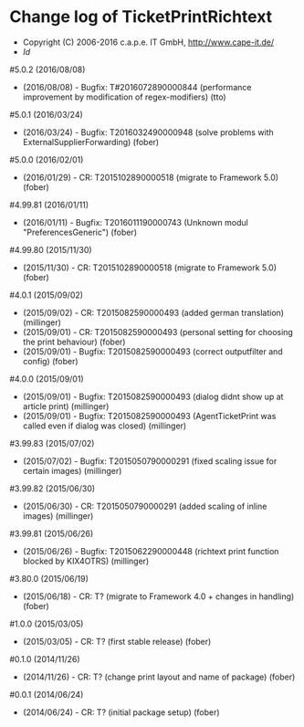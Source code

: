 # Change log of TicketPrintRichtext
* Copyright (C) 2006-2016 c.a.p.e. IT GmbH, http://www.cape-it.de/
* $Id$


#5.0.2 (2016/08/08)
* (2016/08/08) - Bugfix: T#2016072890000844 (performance improvement by modification of regex-modifiers) (tto)

#5.0.1 (2016/03/24)
* (2016/03/24) - Bugfix: T2016032490000948 (solve problems with ExternalSupplierForwarding) (fober)

#5.0.0 (2016/02/01)
* (2016/01/29) - CR: T2015102890000518 (migrate to Framework 5.0) (fober)

#4.99.81 (2016/01/11)
* (2016/01/11) - Bugfix: T2016011190000743 (Unknown modul "PreferencesGeneric") (fober)

#4.99.80 (2015/11/30)
* (2015/11/30) - CR: T2015102890000518 (migrate to Framework 5.0) (fober)

#4.0.1 (2015/09/02)
* (2015/09/02) - CR: T2015082590000493 (added german translation) (millinger)
* (2015/09/01) - CR: T2015082590000493 (personal setting for choosing the print behaviour) (fober)
* (2015/09/01) - Bugfix: T2015082590000493 (correct outputfilter and config) (fober)

#4.0.0 (2015/09/01)
* (2015/09/01) - Bugfix: T2015082590000493 (dialog didnt show up at article print) (millinger)
* (2015/09/01) - Bugfix: T2015082590000493 (AgentTicketPrint was called even if dialog was closed) (millinger)

#3.99.83 (2015/07/02)
* (2015/07/02) - Bugfix: T2015050790000291 (fixed scaling issue for certain images) (millinger)

#3.99.82 (2015/06/30)
* (2015/06/30) - CR: T2015050790000291 (added scaling of inline images) (millinger)

#3.99.81 (2015/06/26)
* (2015/06/26) - Bugfix: T2015062290000448 (richtext print function blocked by KIX4OTRS) (millinger)

#3.80.0 (2015/06/19)
* (2015/06/18) - CR: T? (migrate to Framework 4.0 + changes in handling) (fober)

#1.0.0 (2015/03/05)
* (2015/03/05) - CR: T? (first stable release) (fober)

#0.1.0 (2014/11/26)
* (2014/11/26) - CR: T? (change print layout and name of package) (fober)

#0.0.1 (2014/06/24)
* (2014/06/24) - CR: T? (initial package setup) (fober)

